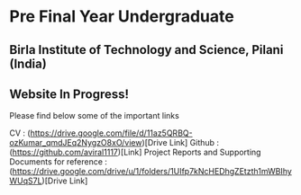 # Pre Final Year Undergraduate
## Birla Institute of Technology and Science, Pilani (India)

Website In Progress!
---
Please find below some of the important links

CV : (https://drive.google.com/file/d/11az5QRBQ-ozKumar_qmdJEq2NygzO8xO/view)[Drive Link]
Github : (https://github.com/aviral1117)[Link]
Project Reports and Supporting Documents for reference : (https://drive.google.com/drive/u/1/folders/1UIfp7kNcHEDhgZEtzth1mWBIhyWUqS7L)[Drive Link]

